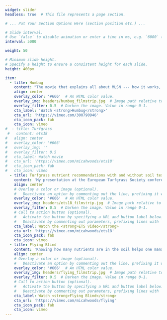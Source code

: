 ```yaml
---
widget: slider
headless: true  # This file represents a page section.

# ... Put Your Section Options Here (section position etc.) ...

# Slide interval.
# Use `false` to disable animation or enter a time in ms, e.g. `6000` (5s).
interval: 5000

weight: 50

# Minimum slide height.
# Specify a height to ensure a consistent height for each slide.
height: 400px

item:
  - title: Humbug
    content: "The movie that explains all about MLSN --- how it works, why it works, and how it's used."
    align: center
    overlay_color: '#666'  # An HTML color value.
    overlay_img: headers/humbug_filmstrip.jpg  # Image path relative to your `static/media/` folder
    overlay_filter: 0.5  # Darken the image. Value in range 0-1.
    cta_label: 'Watch <strong>Humbug</strong>'
    cta_url: 'https://vimeo.com/300790946'
    cta_icon_pack: fab
    cta_icon: vimeo
#  - title: Turfgrass 
 #   content: ets18
#	align: center
#	overlay_color: '#666'
#	overlay_img: ''
#	overlay_filter: 0.5
#	cta_label: Watch movie
#	cta_url: 'https://vimeo.com/micahwoods/ets18'
#	cta_icon_pack: fab
#	cta_icon: vimeo
  - title: Turfgrass nutrient recommendations with and without soil tests
    content: 'My presentation at the European Turfgrass Society conference puts MLSN into the broader context of turfgrass fertilizer recommendations.'
    align: center
    # Overlay a color or image (optional).
    #   Deactivate an option by commenting out the line, prefixing it with `#`.
    overlay_color: '#666'  # An HTML color value.
    overlay_img: headers/ets18_filmstrip.jpg  # Image path relative to your `static/media/` folder
    overlay_filter: 0.5  # Darken the image. Value in range 0-1.
    # Call to action button (optional).
    #   Activate the button by specifying a URL and button label below.
    #   Deactivate by commenting out parameters, prefixing lines with `#`.
    cta_label: Watch the <strong>ETS video</strong>
    cta_url: 'https://vimeo.com/micahwoods/ets18'
    cta_icon_pack: fab
    cta_icon: vimeo
  - title: Flying Blind
    content: 'Knowing how many nutrients are in the soil helps one manage more efficiently. This short movie explains exactly why.'
    align: center
    # Overlay a color or image (optional).
    #   Deactivate an option by commenting out the line, prefixing it with `#`.
    overlay_color: '#666'  # An HTML color value.
    overlay_img: headers/flying_filmstrip.jpg  # Image path relative to your `static/media/` folder
    overlay_filter: 0.5  # Darken the image. Value in range 0-1.
    # Call to action button (optional).
    #   Activate the button by specifying a URL and button label below.
    #   Deactivate by commenting out parameters, prefixing lines with `#`.
    cta_label: Watch <strong>Flying Blind</strong>
    cta_url: 'https://vimeo.com/micahwoods/flying'
    cta_icon_pack: fab
    cta_icon: vimeo
---
```

